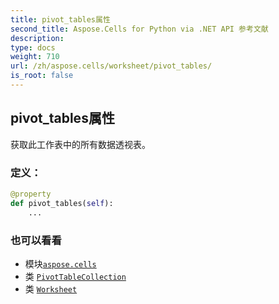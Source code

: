 ```yaml
---
title: pivot_tables属性
second_title: Aspose.Cells for Python via .NET API 参考文献
description:
type: docs
weight: 710
url: /zh/aspose.cells/worksheet/pivot_tables/
is_root: false
---
```

## pivot_tables属性

获取此工作表中的所有数据透视表。
### 定义：
```python
@property
def pivot_tables(self):
    ...
```

### 也可以看看
* 模块[`aspose.cells`](../../)
* 类 [`PivotTableCollection`](/cells/python-net/zh/aspose.cells.pivot/pivottablecollection)
* 类 [`Worksheet`](/cells/python-net/zh/aspose.cells/worksheet)
